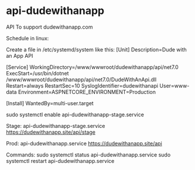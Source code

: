 # api-dudewithanapp
API To support dudewithanapp.com


Schedule in linux:

Create a file in /etc/systemd/system like this:
[Unit]
Description=Dude with an App API

[Service]
WorkingDirectory=/www/wwwroot/dudewithanapp/api/net7.0
ExecStart=/usr/bin/dotnet /www/wwwroot/dudewithanapp/api/net7.0/DudeWithAnApi.dll 
Restart=always
RestartSec=10
SyslogIdentifier=dudewithanapi
User=www-data
Environment=ASPNETCORE_ENVIRONMENT=Production

[Install]
WantedBy=multi-user.target


sudo systemctl enable api-dudewithanapp-stage.service 

Stage:
api-dudewithanapp-stage.service 
https://dudewithanapp.site/api/stage

Prod:
api-dudewithanapp.service 
https://dudewithanapp.site/api

Commands:
sudo systemctl status api-dudewithanapp.service 
sudo systemctl restart api-dudewithanapp.service 
